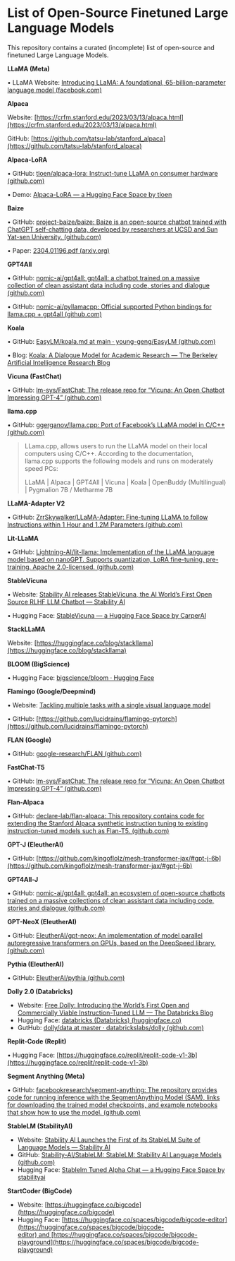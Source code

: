 # ****List of Open-Source Finetuned Large Language Models****

This repository contains a curated (incomplete) list of open-source and finetuned Large Language Models. 

****LLaMA (Meta)****

• LLaMA Website: [Introducing LLaMA: A foundational, 65-billion-parameter language model (facebook.com)](https://ai.facebook.com/blog/large-language-model-llama-meta-ai/)

**Alpaca**

Website: [https://crfm.stanford.edu/2023/03/13/alpaca.html](https://crfm.stanford.edu/2023/03/13/alpaca.html)

GitHub: [https://github.com/tatsu-lab/stanford_alpaca](https://github.com/tatsu-lab/stanford_alpaca)

****Alpaca-LoRA****

• GitHub: [tloen/alpaca-lora: Instruct-tune LLaMA on consumer hardware (github.com)](https://github.com/tloen/alpaca-lora)

• Demo: [Alpaca-LoRA — a Hugging Face Space by tloen](https://huggingface.co/spaces/tloen/alpaca-lora)

****Baize****

• GitHub: [project-baize/baize: Baize is an open-source chatbot trained with ChatGPT self-chatting data, developed by researchers at UCSD and Sun Yat-sen University. (github.com)](https://github.com/project-baize/baize)

• Paper: [2304.01196.pdf (arxiv.org)](https://arxiv.org/pdf/2304.01196.pdf)

****GPT4All****

• GitHub: [nomic-ai/gpt4all: gpt4all: a chatbot trained on a massive collection of clean assistant data including code, stories and dialogue (github.com)](https://github.com/nomic-ai/gpt4all)

• GitHub: [nomic-ai/pyllamacpp: Official supported Python bindings for llama.cpp + gpt4all (github.com)](https://github.com/nomic-ai/pyllamacpp)

****Koala****

• GitHub: [EasyLM/koala.md at main · young-geng/EasyLM (github.com)](https://github.com/young-geng/EasyLM/blob/main/docs/koala.md)

• Blog: [Koala: A Dialogue Model for Academic Research — The Berkeley Artificial Intelligence Research Blog](https://bair.berkeley.edu/blog/2023/04/03/koala/)

****Vicuna (FastChat)****

• GitHub: [lm-sys/FastChat: The release repo for “Vicuna: An Open Chatbot Impressing GPT-4” (github.com)](https://github.com/lm-sys/FastChat)

****llama.cpp****

• GitHub: [ggerganov/llama.cpp: Port of Facebook’s LLaMA model in C/C++ (github.com)](https://github.com/ggerganov/llama.cpp)

> LLama.cpp, allows users to run the LLaMA model on their local computers using C/C++. According to the documentation, llama.cpp supports the following models and runs on moderately speed PCs:
> 
> 
> LLaMA | Alpaca | GPT4All | Vicuna | Koala | OpenBuddy (Multilingual) | Pygmalion 7B / Metharme 7B
> 

****LLaMA-Adapter V2****

• GitHub: [ZrrSkywalker/LLaMA-Adapter: Fine-tuning LLaMA to follow Instructions within 1 Hour and 1.2M Parameters (github.com)](https://github.com/ZrrSkywalker/LLaMA-Adapter)

****Lit-LLaMA ️****

• GitHub: [Lightning-AI/lit-llama: Implementation of the LLaMA language model based on nanoGPT. Supports quantization, LoRA fine-tuning, pre-training. Apache 2.0-licensed. (github.com)](https://github.com/Lightning-AI/lit-llama)

****StableVicuna****

• Website: [Stability AI releases StableVicuna, the AI World’s First Open Source RLHF LLM Chatbot — Stability AI](https://stability.ai/blog/stablevicuna-open-source-rlhf-chatbot)

• Hugging Face: [StableVicuna — a Hugging Face Space by CarperAI](https://huggingface.co/spaces/CarperAI/StableVicuna)

****StackLLaMA****

Website: [https://huggingface.co/blog/stackllama](https://huggingface.co/blog/stackllama)

****BLOOM (BigScience)****

• Hugging Face: [bigscience/bloom · Hugging Face](https://huggingface.co/bigscience/bloom)

****Flamingo (Google/Deepmind)****

• Website: [Tackling multiple tasks with a single visual language model](https://www.deepmind.com/blog/tackling-multiple-tasks-with-a-single-visual-language-model)

• GitHub: [https://github.com/lucidrains/flamingo-pytorch](https://github.com/lucidrains/flamingo-pytorch)

****FLAN (Google)****

• GitHub: [google-research/FLAN (github.com)](https://github.com/google-research/FLAN)

****FastChat-T5****

• GitHub: [lm-sys/FastChat: The release repo for “Vicuna: An Open Chatbot Impressing GPT-4” (github.com)](https://github.com/lm-sys/FastChat#FastChat-T5)

****Flan-Alpaca****

• GitHub: [declare-lab/flan-alpaca: This repository contains code for extending the Stanford Alpaca synthetic instruction tuning to existing instruction-tuned models such as Flan-T5. (github.com)](https://github.com/declare-lab/flan-alpaca)

****GPT-J (EleutherAI)****

• GitHub: [https://github.com/kingoflolz/mesh-transformer-jax/#gpt-j-6b](https://github.com/kingoflolz/mesh-transformer-jax/#gpt-j-6b)

****GPT4All-J****

• GitHub: [nomic-ai/gpt4all: gpt4all: an ecosystem of open-source chatbots trained on a massive collections of clean assistant data including code, stories and dialogue (github.com)](https://github.com/nomic-ai/gpt4all)

****GPT-NeoX (EleutherAI)****

• GitHub: [EleutherAI/gpt-neox: An implementation of model parallel autoregressive transformers on GPUs, based on the DeepSpeed library. (github.com)](https://github.com/EleutherAI/gpt-neox)

****Pythia (EleutherAI)****

• GitHub: [EleutherAI/pythia (github.com)](https://github.com/EleutherAI/pythia)

****Dolly 2.0 (Databricks)****

- Website: [Free Dolly: Introducing the World’s First Open and Commercially Viable Instruction-Tuned LLM — The Databricks Blog](https://www.databricks.com/blog/2023/04/12/dolly-first-open-commercially-viable-instruction-tuned-llm)
- Hugging Face: [databricks (Databricks) (huggingface.co)](https://huggingface.co/databricks)
- GutHub: [dolly/data at master · databrickslabs/dolly (github.com)](https://github.com/databrickslabs/dolly/tree/master/data)

****Replit-Code (Replit)****

• Hugging Face: [https://huggingface.co/replit/replit-code-v1-3b](https://huggingface.co/replit/replit-code-v1-3b)

****Segment Anything (Meta)****

• GitHub: [facebookresearch/segment-anything: The repository provides code for running inference with the SegmentAnything Model (SAM), links for downloading the trained model checkpoints, and example notebooks that show how to use the model. (github.com)](https://github.com/facebookresearch/segment-anything)

****StableLM (StabilityAI)****

- Website: [Stability AI Launches the First of its StableLM Suite of Language Models — Stability AI](https://stability.ai/blog/stability-ai-launches-the-first-of-its-stablelm-suite-of-language-models)
- GitHub: [Stability-AI/StableLM: StableLM: Stability AI Language Models (github.com)](https://github.com/stability-AI/stableLM/)
- Hugging Face: [Stablelm Tuned Alpha Chat — a Hugging Face Space by stabilityai](https://huggingface.co/spaces/stabilityai/stablelm-tuned-alpha-chat)

****StartCoder (BigCode)****

- Website: [https://huggingface.co/bigcode](https://huggingface.co/bigcode)
- Hugging Face: [https://huggingface.co/spaces/bigcode/bigcode-editor](https://huggingface.co/spaces/bigcode/bigcode-editor) and [https://huggingface.co/spaces/bigcode/bigcode-playground](https://huggingface.co/spaces/bigcode/bigcode-playground)
